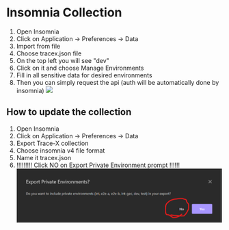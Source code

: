# Insomnia Collection

1) Open Insomnia
2) Click on Application -> Preferences -> Data
3) Import from file
4) Choose tracex.json file
5) On the top left you will see "dev"
6) Click on it and choose Manage Environments
7) Fill in all sensitive data for desired environments
8) Then you can simply request the api (auth will be automatically done by insomnia)
   ![](https://raw.githubusercontent.com/eclipse-tractusx/traceability-foss/main/backend/collection/Insomnia.png)

## How to update the collection

1) Open Insomnia
2) Click on Application -> Preferences -> Data
3) Export Trace-X collection
4) Choose insomnia v4 file format
5) Name it tracex.json
6) !!!!!!!!! Click NO on Export Private Environment prompt !!!!!!
   ![](Insomnia-2.png)
